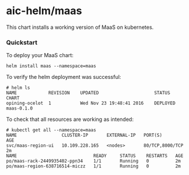 # aic-helm/maas

This chart installs a working version of MaaS on kubernetes.

### Quickstart

To deploy your MaaS chart:

```
helm install maas --namespace=maas
```

To verify the helm deployment was successful:
```
# helm ls
NAME          	REVISION	UPDATED                 	STATUS  	CHART     
opining-ocelot	1       	Wed Nov 23 19:48:41 2016	DEPLOYED	maas-0.1.0
```

To check that all resources are working as intended:
```
# kubectl get all --namespace=maas
NAME                 CLUSTER-IP       EXTERNAL-IP   PORT(S)           AGE
svc/maas-region-ui   10.109.228.165   <nodes>       80/TCP,8000/TCP   2m
NAME                             READY     STATUS    RESTARTS   AGE
po/maas-rack-2449935402-ppn34    1/1       Running   0          2m
po/maas-region-638716514-miczz   1/1       Running   0          2m
```
